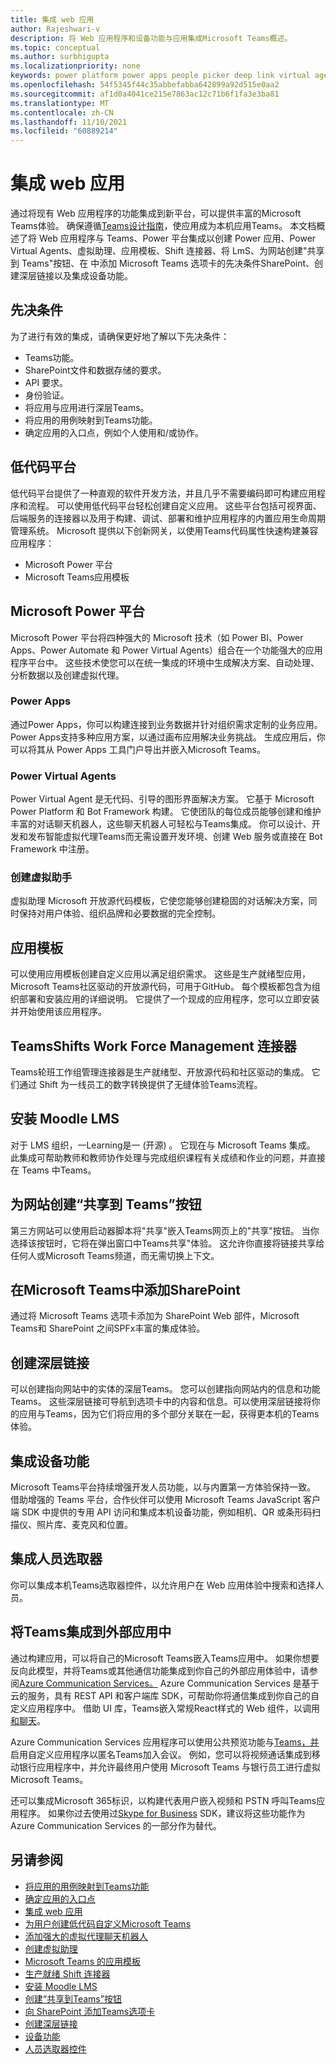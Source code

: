 ```yaml
---
title: 集成 web 应用
author: Rajeshwari-v
description: 将 Web 应用程序和设备功能与应用集成Microsoft Teams概述。
ms.topic: conceptual
ms.author: surbhigupta
ms.localizationpriority: none
keywords: power platform power apps people picker deep link virtual agent assistant share-to-Teams
ms.openlocfilehash: 54f5345f44c35abbefabba642899a92d515e0aa2
ms.sourcegitcommit: af1d0a4041ce215e7863ac12c71b6f1fa3e3ba81
ms.translationtype: MT
ms.contentlocale: zh-CN
ms.lasthandoff: 11/10/2021
ms.locfileid: "60889214"
---
```

# <a name="integrate-web-apps"></a>集成 web 应用

通过将现有 Web 应用程序的功能集成到新平台，可以提供丰富的Microsoft Teams体验。 确保遵循[Teams设计指南](~/concepts/design/understand-use-cases.md)，使应用成为本机应用Teams。
本文档概述了将 Web 应用程序与 Teams、Power 平台集成以创建 Power 应用、Power Virtual Agents、虚拟助理、应用模板、Shift 连接器、将 LmS、为网站创建"共享到 Teams"按钮、在 中添加 Microsoft Teams 选项卡的先决条件SharePoint、创建深层链接以及集成设备功能。

## <a name="prerequisites"></a>先决条件   

为了进行有效的集成，请确保更好地了解以下先决条件：
* Teams功能。 
* SharePoint文件和数据存储的要求。
* API 要求。
* 身份验证。
* 将应用与应用进行深层Teams。
* 将应用的用例映射到Teams功能。
* 确定应用的入口点，例如个人使用和/或协作。

## <a name="low-code-platforms"></a>低代码平台

低代码平台提供了一种直观的软件开发方法，并且几乎不需要编码即可构建应用程序和流程。 可以使用低代码平台轻松创建自定义应用。 这些平台包括可视界面、后端服务的连接器以及用于构建、调试、部署和维护应用程序的内置应用生命周期管理系统。 Microsoft 提供以下创新网关，以使用Teams代码属性快速构建兼容应用程序：
* Microsoft Power 平台
* Microsoft Teams应用模板

## <a name="microsoft-power-platform"></a>Microsoft Power 平台

Microsoft Power 平台将四种强大的 Microsoft 技术（如 Power BI、Power Apps、Power Automate 和 Power Virtual Agents）组合在一个功能强大的应用程序平台中。 这些技术使您可以在统一集成的环境中生成解决方案、自动处理、分析数据以及创建虚拟代理。

### <a name="power-apps"></a>Power Apps

通过Power Apps，你可以构建连接到业务数据并针对组织需求定制的业务应用。 Power Apps支持多种应用方案，以通过画布应用解决业务挑战。 生成应用后，你可以将其从 Power Apps 工具门户导出并嵌入Microsoft Teams。

### <a name="power-virtual-agents"></a>Power Virtual Agents

Power Virtual Agent 是无代码、引导的图形界面解决方案。 它基于 Microsoft Power Platform 和 Bot Framework 构建。 它使团队的每位成员能够创建和维护丰富的对话聊天机器人，这些聊天机器人可轻松与Teams集成。 你可以设计、开发和发布智能虚拟代理Teams而无需设置开发环境、创建 Web 服务或直接在 Bot Framework 中注册。

### <a name="create-virtual-assistant"></a>创建虚拟助手

虚拟助理 Microsoft 开放源代码模板，它使您能够创建稳固的对话解决方案，同时保持对用户体验、组织品牌和必要数据的完全控制。 

## <a name="app-templates"></a>应用模板

可以使用应用模板创建自定义应用以满足组织需求。 这些是生产就绪型应用，Microsoft Teams社区驱动的开放源代码，可用于GitHub。 每个模板都包含为组织部署和安装应用的详细说明。 它提供了一个现成的应用程序，您可以立即安装并开始使用该应用程序。 

## <a name="teams-shifts-work-force-management-connectors"></a>TeamsShifts Work Force Management 连接器

Teams轮班工作组管理连接器是生产就绪型、开放源代码和社区驱动的集成。 它们通过 Shift 为一线员工的数字转换提供了无缝体验Teams流程。

## <a name="install-moodle-lms"></a>安装 Moodle LMS

对于 LMS 组织，一Learning是一 (开源) 。 它现在与 Microsoft Teams 集成。 此集成可帮助教师和教师协作处理与完成组织课程有关成绩和作业的问题，并直接在 Teams 中Teams。

## <a name="create-a-share-to-teams-button-for-your-website"></a>为网站创建“共享到 Teams”按钮

第三方网站可以使用启动器脚本将"共享"嵌入Teams网页上的"共享"按钮。 当你选择该按钮时，它将在弹出窗口中Teams共享"体验。 这允许你直接将链接共享给任何人或Microsoft Teams频道，而无需切换上下文。

## <a name="add-a-microsoft-teams-tab-in-sharepoint"></a>在Microsoft Teams中添加SharePoint

通过将 Microsoft Teams 选项卡添加为 SharePoint Web 部件，Microsoft Teams和 SharePoint 之间SPFx丰富的集成体验。 

## <a name="create-deep-link"></a>创建深层链接

可以创建指向网站中的实体的深层Teams。 您可以创建指向网站内的信息和功能Teams。 这些深层链接可导航到选项卡中的内容和信息。可以使用深层链接将你的应用与Teams，因为它们将应用的多个部分关联在一起，获得更本机的Teams体验。

## <a name="integrate-device-capabilities"></a>集成设备功能

Microsoft Teams平台持续增强开发人员功能，以与内置第一方体验保持一致。 借助增强的 Teams 平台，合作伙伴可以使用 Microsoft Teams JavaScript 客户端 SDK 中提供的专用 API 访问和集成本机设备功能，例如相机、QR 或条形码扫描仪、照片库、麦克风和位置。 

## <a name="integrate-people-picker"></a>集成人员选取器

你可以集成本机Teams选取器控件，以允许用户在 Web 应用体验中搜索和选择人员。

## <a name="integrate-teams-in-your-external-app"></a>将Teams集成到外部应用中
通过构建应用，可以将自己的Microsoft Teams嵌入Teams应用中。 如果你想要反向此模型，并将Teams或其他通信功能集成到你自己的外部应用体验中，请参阅[Azure Communication Services。](/azure/communication-services/overview) Azure Communication Services 是基于云的服务，具有 REST API 和客户端库 SDK，可帮助你将通信集成到你自己的自定义应用程序中。 借助 UI 库，Teams嵌入常规React样式的 Web 组件，以调用[和聊天](https://azure.github.io/communication-ui-library/)。

Azure Communication Services 应用程序可以使用公共预览功能与[Teams，并](/azure/communication-services/concepts/teams-interop)启用自定义应用程序以匿名Teams加入会议。 例如，您可以将视频通话集成到移动银行应用程序中，并允许最终用户使用 Microsoft Teams 与银行员工进行虚拟Microsoft Teams。 

还可以集成Microsoft 365标识，以构建代表用户嵌入视频和 PSTN 呼叫Teams应用程序。 如果你过去使用过[Skype for Business](/skype-sdk/appsdk/skypeappsdk) SDK，建议将这些功能作为 Azure Communication Services 的一部分作为替代。

## <a name="see-also"></a>另请参阅

* [将应用的用例映射到Teams功能](~/concepts/design/map-use-cases.md)
* [确定应用的入口点](~/concepts/extensibility-points.md)
* [集成 web 应用](~/samples/integrating-web-apps.md)
* [为用户创建低代码自定义Microsoft Teams](~/samples/teams-low-code-solutions.md)
* [添加强大的虚拟代理聊天机器人](~/bots/how-to/add-power-virtual-agents-bot-to-teams.md)
* [创建虚拟助理](~/samples/virtual-assistant.md)
* [Microsoft Teams 的应用模板](~/samples/app-templates.md)
* [生产就绪 Shift 连接器](~/samples/shifts-wfm-connectors.md)
* [安装 Moodle LMS](~/resources/moodleinstructions.md)
* [创建“共享到Teams”按钮](~/concepts/build-and-test/share-to-teams.md)
* [向 SharePoint 添加Teams选项卡](~/tabs/how-to/tabs-in-sharepoint.md)
* [创建深层链接](~/concepts/build-and-test/deep-links.md)
* [设备功能](~/concepts/device-capabilities/device-capabilities-overview.md)
* [人员选取器控件](~/concepts/device-capabilities/people-picker-capability.md)
